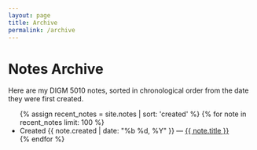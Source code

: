 ```yaml
---
layout: page
title: Archive
permalink: /archive
---
```


# Notes Archive

Here are my DIGM 5010 notes, sorted in chronological order from the date they were first created.

<ul>
  {% assign recent_notes = site.notes | sort: 'created' %}
  {% for note in recent_notes limit: 100 %}
    <li>
      Created {{ note.created | date: "%b %d, %Y" }} — <a class="internal-link" href="{{ site.baseurl }}{{ note.url }}">{{ note.title }}</a>
    </li>
  {% endfor %}
</ul>

<style>
  .wrapper {
    max-width: 46em;
  }
</style>